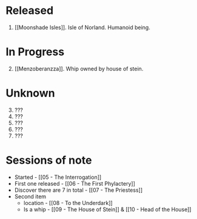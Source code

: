 # Released

1. [[Moonshade Isles]]. Isle of Norland. Humanoid being. 

# In Progress

2. [[Menzoberanzza]]. Whip owned by house of stein.

# Unknown

3. ???
4. ???
5. ???
6. ???
7. ???

# Sessions of note

* Started - [[05 - The Interrogation]]
* First one released - [[06 - The First Phylactery]]
* Discover there are 7 in total - [[07 - The Priestess]]
* Second item
	* location - [[08 - To the Underdark]]
	* Is a whip - [[09 - The House of Stein]] & [[10 - Head of the House]]
